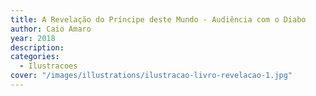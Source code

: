 ```yaml
---
title: A Revelação do Príncipe deste Mundo - Audiência com o Diabo
author: Caio Amaro
year: 2018
description: 
categories:
  - Ilustracoes
cover: "/images/illustrations/ilustracao-livro-revelacao-1.jpg"
---
```



